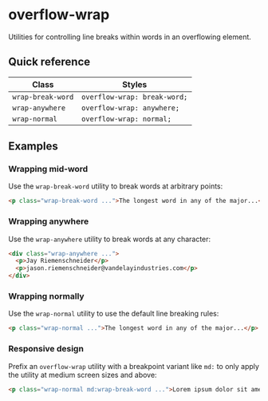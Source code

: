 # overflow-wrap

Utilities for controlling line breaks within words in an overflowing element.

## Quick reference

| Class             | Styles                         |
|-------------------|--------------------------------|
| `wrap-break-word` | `overflow-wrap: break-word;`   |
| `wrap-anywhere`   | `overflow-wrap: anywhere;`     |
| `wrap-normal`     | `overflow-wrap: normal;`       |



## Examples

### Wrapping mid-word

Use the `wrap-break-word` utility to break words at arbitrary points:

```html
<p class="wrap-break-word ...">The longest word in any of the major...</p>
```

### Wrapping anywhere

Use the `wrap-anywhere` utility to break words at any character:

```html
<div class="wrap-anywhere ...">
  <p>Jay Riemenschneider</p>
  <p>jason.riemenschneider@vandelayindustries.com</p>
</div>
```

### Wrapping normally

Use the `wrap-normal` utility to use the default line breaking rules:

```html
<p class="wrap-normal ...">The longest word in any of the major...</p>
```

### Responsive design

Prefix an `overflow-wrap` utility with a breakpoint variant like `md:` to only apply the utility at medium screen sizes and above:

```html
<p class="wrap-normal md:wrap-break-word ...">Lorem ipsum dolor sit amet...</p>
```

